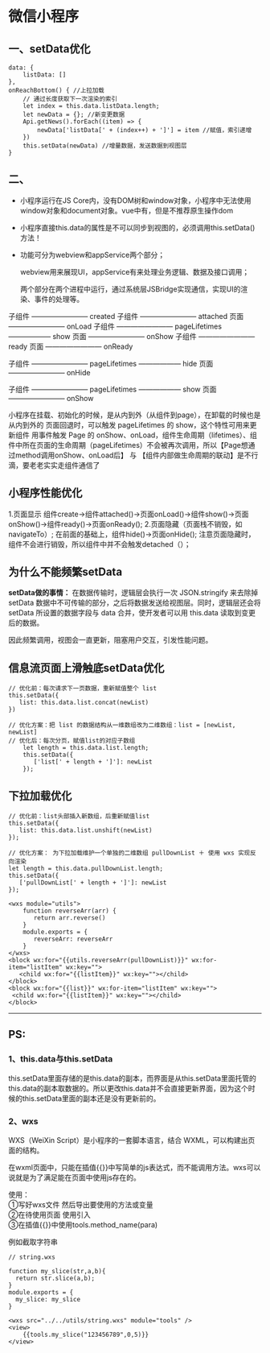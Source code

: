 # 微信小程序

## 一、setData优化

```
data: {
    listData: []
},
onReachBottom() { //上拉加载
    // 通过长度获取下一次渲染的索引
    let index = this.data.listData.length;
    let newData = {}; //新变更数据
    Api.getNews().forEach((item) => {
        newData['listData[' + (index++) + ']'] = item //赋值，索引递增
    }) 
    this.setData(newData) //增量数据，发送数据到视图层
}

```

## 二、

- 小程序运行在JS Core内，没有DOM树和window对象，小程序中无法使用window对象和document对象。vue中有，但是不推荐原生操作dom

- 小程序直接this.data的属性是不可以同步到视图的，必须调用this.setData()方法！

- 功能可分为webview和appService两个部分；

  webview用来展现UI，appService有来处理业务逻辑、数据及接口调用；

  两个部分在两个进程中运行，通过系统层JSBridge实现通信，实现UI的渲染、事件的处理等。

子组件 ———————— created
子组件 ———————— attached
页面   ———————— onLoad
子组件 ———————— pageLifetimes —————— show
页面   ———————— onShow
子组件 ———————— ready
页面   ———————— onReady



子组件 ———————— pageLifetimes —————— hide
页面   ———————— onHide



子组件 ———————— pageLifetimes —————— show
页面   ———————— onShow



小程序在挂载、初始化的时候，是从内到外（从组件到page），在卸载的时候也是从内到外的
页面回退时，可以触发 pageLifetimes 的 show，这个特性可用来更新组件
用事件触发 Page 的 onShow、onLoad，组件生命周期（lifetimes）、组件中所在页面的生命周期（pageLifetimes）不会被再次调用，所以【Page想通过method调用onShow、onLoad后】 与 【组件内部做生命周期的联动】是不行滴，要老老实实走组件通信了



## 小程序性能优化
1.页面显示
组件create->组件attached()->页面onLoad()->组件show()->页面onShow()->组件ready()->页面onReady();
2.页面隐藏（页面栈不销毁，如navigateTo）;
在前面的基础上，组件hide()->页面onHide();
注意页面隐藏时，组件不会进行销毁，所以组件中并不会触发detached（）；

## 为什么不能频繁setData
**setData做的事情：** 在数据传输时，逻辑层会执行一次 JSON.stringify 来去除掉 setData 数据中不可传输的部分，之后将数据发送给视图层。同时，逻辑层还会将 setData 所设置的数据字段与 data 合并，使开发者可以用 this.data 读取到变更后的数据。

因此频繁调用，视图会一直更新，阻塞用户交互，引发性能问题。

## 信息流页面上滑触底setData优化
```
// 优化前：每次请求下一页数据，重新赋值整个 list 
this.setData({
   list: this.data.list.concat(newList)
})

// 优化方案：把 list 的数据结构从一维数组改为二维数组：list = [newList, newList]
// 优化后：每次分页，赋值list的对应子数组
    let length = this.data.list.length;
    this.setData({
       ['list[' + length + ']']: newList
    });
```
## 下拉加载优化
```
// 优化前：list头部插入新数组，后重新赋值list
this.setData({
   list: this.data.list.unshift(newList)
});

// 优化方案： 为下拉加载维护一个单独的二维数组 pullDownList ＋ 使用 wxs 实现反向渲染
let length = this.data.pullDownList.length;
this.setData({
   ['pullDownList[' + length + ']']: newList
});

<wxs module="utils">
    function reverseArr(arr) {
       return arr.reverse()
    }
    module.exports = {
       reverseArr: reverseArr
    }
</wxs>
<block wx:for="{{utils.reverseArr(pullDownList)}}" wx:for-item="listItem" wx:key="">
   <child wx:for="{{listItem}}" wx:key=""></child>
</block>
<block wx:for="{{list}}" wx:for-item="listItem" wx:key="">
 <child wx:for="{{listItem}}" wx:key=""></child>
</block>
```

---
## PS:
### 1、this.data与this.setData
this.setData里面存储的是this.data的副本，而界面是从this.setData里面托管的this.data的副本取数据的。所以更改this.data并不会直接更新界面，因为这个时候的this.setData里面的副本还是没有更新前的。
### 2、wxs
WXS（WeiXin Script）是小程序的一套脚本语言，结合 WXML，可以构建出页面的结构。

在wxml页面中，只能在插值{{}}中写简单的js表达式，而不能调用方法。wxs可以说就是为了满足能在页面中使用js存在的。

使用：  
①写好wxs文件 然后导出要使用的方法或变量  
②在待使用页面 使用<wxs src="/path" module="tools" />引入  
③在插值{{}}中使用tools.method_name(para)

例如截取字符串
```
// string.wxs

function my_slice(str,a,b){
  return str.slice(a,b);
}
module.exports = {
  my_slice: my_slice
}
```
```
<wxs src="../../utils/string.wxs" module="tools" />
<view>
    {{tools.my_slice("123456789",0,5)}}
</view>
```